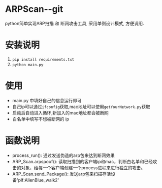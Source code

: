 # ARPScan--git
python简单实现ARP扫描 和 断网攻击工具, 采用单例设计模式, 方便调用.

# 安装说明
1. `pip install requirements.txt`
2. `python main.py`

# 使用
+ main.py 中填好自己的信息运行即可
+ 自己ip可以通过`ifconfig`获取,mac地址可以使用`getYourNetwork.py`获取
+ 启动后自动进入循环,新加入的mac地址都会被断网
+ 白名单中填写不想被断网的 ip

# 函数说明
- process_run(): 通过发送伪造的arp包来达到断网效果
- ARP_Scan.arpspoof(): 读取扫描到的客户端ip和mac，判断白名单和已经攻击的对象，给每一个客户端创建一个process进程来进行独立的攻击。
- ARP_Scan.send_Package(): 发送arp包来扫描存活设备'plf:AlienBlue_walk2'
